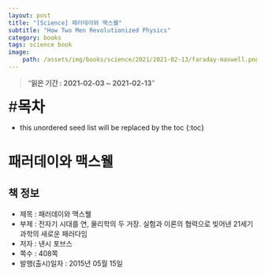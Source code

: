 ```yaml
---
layout: post
title: "[Science] 패러데이와 맥스웰"
subtitle: "How Two Men Revolutionized Physics"
category: books
tags: science book
image:
    path: /assets/img/books/science/2021/2021-02-13/faraday-maxwell.png
---
```


> “**읽은 기간 : 2021-02-03 ~ 2021-02-13**”

<span style="font-size:30px;">\#**목차**</span>
* this unordered seed list will be replaced by the toc
{:toc}

# 패러데이와 맥스웰

## 책 정보
- 제목 : 패러데이와 맥스웰
- 부제 : 전자기 시대를 연, 물리학의 두 거장. 실험과 이론의 협력으로 빚어낸 21세기 과학의 새로운 패러다임
- 저자 : 낸시 포브스
- 쪽수 : 408쪽
- 발행(출시)일자 : 2015년 05월 15일 